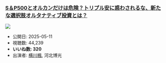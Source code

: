 ### [S＆P500とオルカンだけは危険？トリプル安に惑わされるな、新たな選択肢オルタナティブ投資とは？](https://www.youtube.com/watch?v=ew0Qj-tINYE)
[![](https://img.youtube.com/vi/ew0Qj-tINYE/sddefault.jpg)](https://www.youtube.com/watch?v=ew0Qj-tINYE)
-   公開日: 2025-05-11
-   視聴数: 44,239
-   **いいね数: 320**
-   出演者: [横川楓](/rehacq_fan/people/横川楓 "wikilink"), 河北博光
